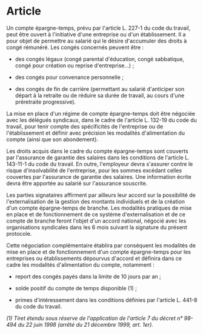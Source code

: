 # Article

Un compte épargne-temps, prévu par l'article L. 227-1 du code du travail, peut être ouvert à l'initiative d'une entreprise ou d'un établissement. Il a pour objet de permettre au salarié qui le désire d'accumuler des droits à congé rémunéré. Les congés concernés peuvent être :

- des congés légaux (congé parental d'éducation, congé sabbatique, congé pour création ou reprise d'entreprise...) ;

- des congés pour convenance personnelle ;

- des congés de fin de carrière (permettant au salarié d'anticiper son départ à la retraite ou de réduire sa durée de travail, au cours d'une préretraite progressive). 

La mise en place d'un régime de compte épargne-temps doit être négociée avec les délégués syndicaux, dans le cadre de l'article L. 132-19 du code du travail, pour tenir compte des spécificités de l'entreprise ou de l'établissement et définir avec précision les modalités d'alimentation du compte (ainsi que son abondement).

Les droits acquis dans le cadre du compte épargne-temps sont couverts par l'assurance de garantie des salaires dans les conditions de l'article L. 143-11-1 du code du travail. En outre, l'employeur devra s'assurer contre le risque d'insolvabilité de l'entreprise, pour les sommes excédant celles couvertes par l'assurance de garantie des salaires. Une information écrite devra être apportée au salarié sur l'assurance souscrite.

Les parties signataires affirment par ailleurs leur accord sur la possibilité de l'externalisation de la gestion des montants individuels et de la création d'un compte épargne-temps de branche. Les modalités pratiques de mise en place et de fonctionnement de ce système d'externalisation et de ce compte de branche feront l'objet d'un accord national, négocié avec les organisations syndicales dans les 6 mois suivant la signature du présent protocole.

Cette négociation complémentaire établira par conséquent les modalités de mise en place et de fonctionnement d'un compte épargne-temps pour les entreprises ou établissements dépourvus d'accord et définira dans ce cadre les modalités d'alimentation du compte, notamment :

- report des congés payés dans la limite de 10 jours par an ;

- solde positif du compte de temps disponible (1) ;

- primes d'intéressement dans les conditions définies par l'article L. 441-8 du code du travail. 

*(1) Tiret étendu sous réserve de l'application de l'article 7 du décret n° 98-494 du 22 juin 1998 (arrêté du 21 décembre 1999, art. 1er).*

